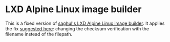 # LXD Alpine Linux image builder

This is a fixed version of [saghul's LXD Alpine Linux image builder](https://github.com/saghul/lxd-alpine-builder). It applies the fix [suggested here](https://github.com/saghul/lxd-alpine-builder/issues/10#issuecomment-2614157925): changing the checksum verification with the filename instead of the filepath.
